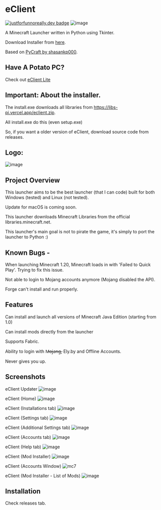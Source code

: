 
# eClient
[![justforfunnoreally.dev badge](https://img.shields.io/badge/justforfunnoreally-dev-9ff)](https://justforfunnoreally.dev)
![image](https://github.com/v-pun215/eClient/assets/67716965/08c52dcf-a60a-4e62-8350-7257f2cdcca4)



A Minecraft Launcher written in Python using Tkinter.

Download Installer from [here](https://github.com/v-pun215/eClient/releases/latest/download/install.exe).

Based on [PyCraft by shasankp000](https://github.com/shasankp000/PyCraft).

## Have A Potato PC?
Check out [eClient Lite](https://github.com/v-pun215/eClient-Lite)

## Important: About the installer.
The install.exe downloads all libraries from https://libs-pi.vercel.app/eclient.zip.

All install.exe do this (even setup.exe) 

So, if you want a older version of eClient, download source code from releases.


## Logo:
![image](https://github.com/v-pun215/eClient/assets/67716965/a79894df-042c-4c4f-9d90-4dac5638a4f2)




## Project Overview
This launcher aims to be the best launcher (that I can code) built for both Windows (tested) and Linux (not tested).

Update for macOS is coming soon.

This launcher downloads Minecraft Libraries from the official libraries.minecraft.net.

This launcher's main goal is not to pirate the game, it's simply to port the launcher to Python :)
## Known Bugs -
When launching Minecraft 1.20, Minecraft loads in with 'Failed to Quick Play'. Trying to fix this issue.

Not able to login to Mojang accounts anymore (Mojang disabled the API).

Forge can't install and run properly.
## Features
Can install and launch all versions of Minecraft Java Edition (starting from 1.0)

Can install mods directly from the launcher

Supports Fabric.

Ability to login with M̶o̶j̶a̶n̶g̶, Ely.by and Offline Accounts.

Never gives you up.
## Screenshots
eClient Updater
![image](https://github.com/v-pun215/eClient/assets/67716965/4fce9a7d-ad96-4dcf-8850-f218ee10f884)





eClient (Home)
![image](https://github.com/v-pun215/eClient/assets/67716965/fd9a1fbe-ebe2-4077-8cb6-81ef3752e69d)



eClient (Installations tab)
![image](https://github.com/v-pun215/eClient/assets/67716965/1ff0dd9f-f31b-4f40-9b28-a803b5dcf073)



eClient (Settings tab)
![image](https://github.com/v-pun215/eClient/assets/67716965/4b6bffea-012f-4459-ae0c-9f9adf4de4a1)



eClient (Additional Settings tab)
![image](https://github.com/v-pun215/eClient/assets/67716965/1b96cf30-312b-4039-8201-0cc3c4b6eead)



eClient (Accounts tab)
![image](https://github.com/v-pun215/eClient/assets/67716965/00f40c86-be37-416d-9342-6133f88317a4)



eClient (Help tab)
![image](https://github.com/v-pun215/eClient/assets/67716965/5e038d32-96cd-4e75-9c46-0b21a4c99638)


eClient (Mod Installer)
![image](https://github.com/v-pun215/eClient/assets/67716965/79555e54-3bd4-41fa-b70a-ecc4870fc13e)



eClient (Accounts Window)
![mc7](https://github.com/v-pun215/eClient/assets/67716965/9acf0115-33fa-402e-8fbe-3bfcce503705)


eClient (Mod Installer - List of Mods)
![image](https://github.com/v-pun215/eClient/assets/67716965/7fd0ae69-fce5-4563-9933-6b33e9715325)


## Installation
Check releases tab.
    
